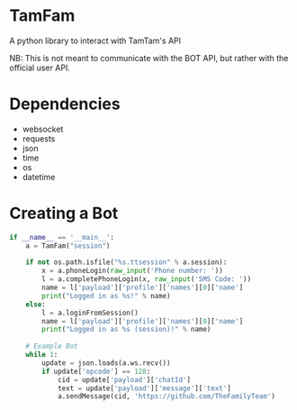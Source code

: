 # TamFam
A python library to interact with TamTam's API

NB: This is not meant to communicate with the BOT API, but rather with the official user API.

# Dependencies
* websocket
* requests
* json
* time
* os
* datetime

# Creating a Bot
```python
if __name__ == '__main__':
	a = TamFam("session")
	
	if not os.path.isfile("%s.ttsession" % a.session):
		x = a.phoneLogin(raw_input('Phone number: '))
		l = a.completePhoneLogin(x, raw_input('SMS Code: '))
		name = l['payload']['profile']['names'][0]['name']
		print("Logged in as %s!" % name)
	else:
		l = a.loginFromSession()
		name = l['payload']['profile']['names'][0]['name']
		print("Logged in as %s (session)!" % name)
	
	# Example Bot
	while 1:
		update = json.loads(a.ws.recv())
		if update['opcode'] == 128:
			cid = update['payload']['chatId']
			text = update['payload']['message']['text']
			a.sendMessage(cid, 'https://github.com/TheFamilyTeam')
```
